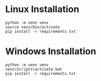 # Linux Installation

```
python -m venv venv
source venv/bin/activate
pip install -r requirements.txt
```

# Windows Installation

```
python -m venv venv
venv\Scripts\activate.bat
pip install -r requirements.txt
```

